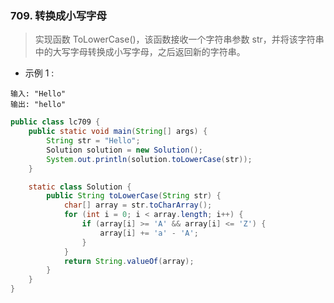 ### 709. 转换成小写字母
> 实现函数 ToLowerCase()，该函数接收一个字符串参数 str，并将该字符串中的大写字母转换成小写字母，之后返回新的字符串。


* 示例 1 :
```
输入: "Hello"
输出: "hello"
```

```java
public class lc709 {
    public static void main(String[] args) {
        String str = "Hello";
        Solution solution = new Solution();
        System.out.println(solution.toLowerCase(str));
    }

    static class Solution {
        public String toLowerCase(String str) {
            char[] array = str.toCharArray();
            for (int i = 0; i < array.length; i++) {
                if (array[i] >= 'A' && array[i] <= 'Z') {
                    array[i] += 'a' - 'A';
                }
            }
            return String.valueOf(array);
        }
    }
}
```
